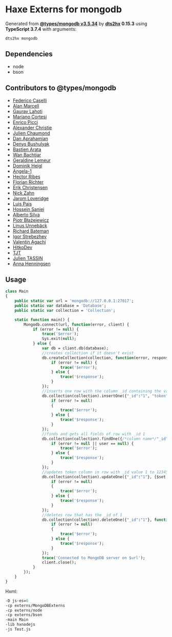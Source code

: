 # Haxe Externs for mongodb

Generated from **[@types/mongodb v3.5.34](https://github.com/DefinitelyTyped/DefinitelyTyped#readme)** by **[dts2hx](https://github.com/haxiomic/dts2hx) 0.15.3** using **TypeScript 3.7.4** with arguments:

	dts2hx mongodb

## Dependencies
- node
- bson

## Contributors to @types/mongodb
- [Federico Caselli](https://github.com/CaselIT)
- [Alan Marcell](https://github.com/alanmarcell)
- [Gaurav Lahoti](https://github.com/dante-101)
- [Mariano Cortesi](https://github.com/mcortesi)
- [Enrico Picci](https://github.com/EnricoPicci)
- [Alexander Christie](https://github.com/AJCStriker)
- [Julien Chaumond](https://github.com/julien-c)
- [Dan Aprahamian](https://github.com/daprahamian)
- [Denys Bushulyak](https://github.com/denys-bushulyak)
- [Bastien Arata](https://github.com/BastienAr)
- [Wan Bachtiar](https://github.com/sindbach)
- [Geraldine Lemeur](https://github.com/geraldinelemeur)
- [Dominik Heigl](https://github.com/various89)
- [Angela-1](https://github.com/angela-1)
- [Hector Ribes](https://github.com/hector7)
- [Florian Richter](https://github.com/floric)
- [Erik Christensen](https://github.com/erikc5000)
- [Nick Zahn](https://github.com/Manc)
- [Jarom Loveridge](https://github.com/jloveridge)
- [Luis Pais](https://github.com/ranguna)
- [Hossein Saniei](https://github.com/HosseinAgha)
- [Alberto Silva](https://github.com/albertossilva)
- [Piotr Błażejewicz](https://github.com/peterblazejewicz)
- [Linus Unnebäck](https://github.com/LinusU)
- [Richard Bateman](https://github.com/taxilian)
- [Igor Strebezhev](https://github.com/xamgore)
- [Valentin Agachi](https://github.com/avaly)
- [HitkoDev](https://github.com/HitkoDev)
- [TJT](https://github.com/Celend)
- [Julien TASSIN](https://github.com/jtassin)
- [Anna Henningsen](https://github.com/addaleax)
## Usage
```Haxe
class Main
{
	public static var url = 'mongodb://127.0.0.1:27017';
	public static var database = 'Database';
   	public static var collection = 'Collection';

	static function main() {
		Mongodb.connect(url, function(error, client) {
			if (error != null) {
				trace('$error');
				Sys.exit(null); 
			} else {
				var db = client.db(database);
				//creates collection if it doesn't exist
				db.createCollection(collection, function(error, response) {
					if (error != null) {
						trace('$error');
					} else {
						trace('$response');
					}
				});
				//inserts one row with the column _id containing the value 1 and the column token containing the value 50 
				db.collection(collection).insertOne({"_id":"1", "token":"50"}, function (error, response) {
					if (error != null)
					{
						trace('$error');
					} else {
						trace('$response');
					}
				}); 
				//finds and gets all fields of row with _id 1 
				db.collection(collection).findOne({/*column name*/"_id":/*row value you want to find*/"1"}, function (error, user) {
					if (error != null || user == null) {
						trace('$error');
					} else {
						trace('$response');
					}
				});
				//updates token column in row with _id value 1 to 12345
				db.collection(collection).updateOne({"_id":"1"}, {$set:{token:"12345"}}, function(error, response) {
					if (error != null)
					{
						trace('$error');
					} else {
						trace('$response');
					}
				});
				//deletes row that has the _id of 1
				db.collection(collection).deleteOne({"_id":"1"}, function (error, response) {
					if (error != null)
					{
						trace('$error');
					} else {
						trace('$response');
					}
				});
				trace('Connected to MongoDB server on $url');
				client.close();
			}
		});
	}
}
```
Hxml:
```Haxe
-D js-es=6
-cp externs/MongoDBExterns
-cp externs/node
-cp externs/bson
-main Main
-lib hxnodejs
-js Test.js
```
